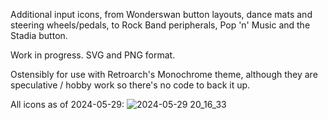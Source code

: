 Additional input icons, from Wonderswan button layouts, dance mats and steering wheels/pedals, to Rock Band peripherals, Pop 'n' Music and the Stadia button.

Work in progress. SVG and PNG format.

Ostensibly for use with Retroarch's Monochrome theme, although they are speculative / hobby work so there's no code to back it up.

All icons as of 2024-05-29:
![2024-05-29 20_16_33](https://github.com/Jaffacakelover/retroarch-assets-extended-input/assets/3490850/405c7b6e-7d43-43b2-80e6-5318ef53f682)
